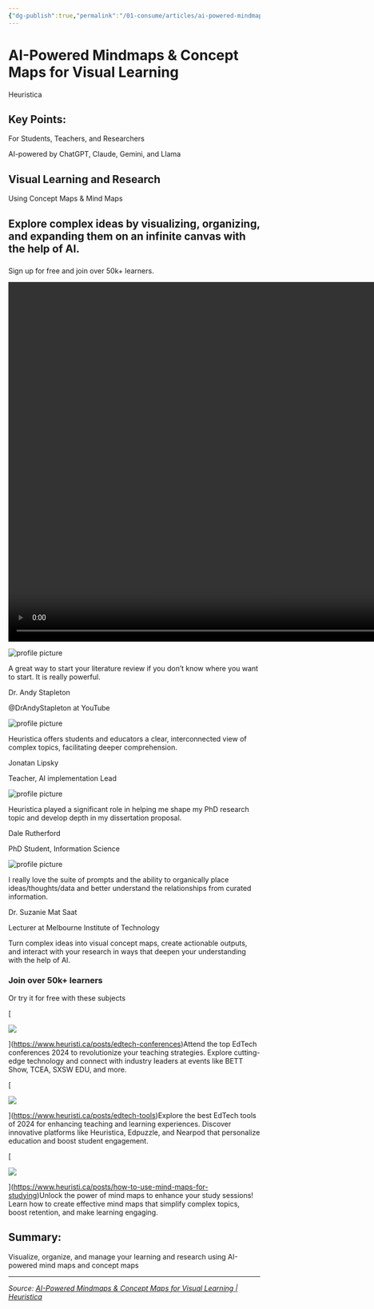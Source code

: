 ```yaml
---
{"dg-publish":true,"permalink":"/01-consume/articles/ai-powered-mindmaps-and-concept-maps-for-visual-learning/","title":"AI-Powered Mindmaps & Concept Maps for Visual Learning | Heuristica"}
---
```



# AI-Powered Mindmaps & Concept Maps for Visual Learning

Heuristica

## Key Points:
For Students, Teachers, and Researchers

AI-powered by ChatGPT, Claude, Gemini, and Llama

## Visual Learning and Research  
Using Concept Maps & Mind Maps

## Explore complex ideas by visualizing, organizing, and expanding them on an infinite canvas with the help of AI.

### 

Sign up for free and join over 50k+ learners.

<video controls="" width="1280" height="720" loop="" autoplay="" class="custom-solid-box-shadow-xl border-black border-2 rounded-md "><source src="https://heuristica.b-cdn.net/demo-full-flow-2024-04-1080-web-low-30fps.mp4" type="video/mp4">Your browser does not support the video tag.</video>

![profile picture](https://heuristica.b-cdn.net/testimonials/andy.jpg)

A great way to start your literature review if you don’t know where you want to start. It is really powerful.

Dr. Andy Stapleton

@DrAndyStapleton at YouTube

![profile picture](https://heuristica.b-cdn.net/testimonials/jonatanl.jpeg)

Heuristica offers students and educators a clear, interconnected view of complex topics, facilitating deeper comprehension.

Jonatan Lipsky

Teacher, AI implementation Lead

![profile picture](https://heuristica.b-cdn.net/testimonials/daler.jpeg)

Heuristica played a significant role in helping me shape my PhD research topic and develop depth in my dissertation proposal.

Dale Rutherford

PhD Student, Information Science

![profile picture](https://heuristica.b-cdn.net/testimonials/suzaniem.jpeg)

I really love the suite of prompts and the ability to organically place ideas/thoughts/data and better understand the relationships from curated information.

Dr. Suzanie Mat Saat

Lecturer at Melbourne Institute of Technology

Turn complex ideas into visual concept maps, create actionable outputs, and interact with your research in ways that deepen your understanding with the help of AI.

### Join over 50k+ learners

Or try it for free with these subjects

[

![](https://www.heuristi.ca/_next/image?url=https%3A%2F%2Fheuristica.b-cdn.net%2F%2Fposts%2Fedtech-conferences.jpg&w=640&q=75)

](https://www.heuristi.ca/posts/edtech-conferences)Attend the top EdTech conferences 2024 to revolutionize your teaching strategies. Explore cutting-edge technology and connect with industry leaders at events like BETT Show, TCEA, SXSW EDU, and more.

[

![](https://www.heuristi.ca/_next/image?url=https%3A%2F%2Fheuristica.b-cdn.net%2F%2Fposts%2Fedtech-tools.jpg&w=640&q=75)

](https://www.heuristi.ca/posts/edtech-tools)Explore the best EdTech tools of 2024 for enhancing teaching and learning experiences. Discover innovative platforms like Heuristica, Edpuzzle, and Nearpod that personalize education and boost student engagement.

[

![](https://www.heuristi.ca/_next/image?url=https%3A%2F%2Fheuristica.b-cdn.net%2F%2Fposts%2Fhow-to-use-mind-maps-for-studying.jpg&w=640&q=75)

](https://www.heuristi.ca/posts/how-to-use-mind-maps-for-studying)Unlock the power of mind maps to enhance your study sessions! Learn how to create effective mind maps that simplify complex topics, boost retention, and make learning engaging.

## Summary:
Visualize, organize, and manage your learning and research using AI-powered mind maps and concept maps

---

*Source: [AI-Powered Mindmaps & Concept Maps for Visual Learning | Heuristica](https://www.heuristi.ca/)*
